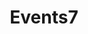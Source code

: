 ---
title: "Events7"
Date: 2019-09-23T12:03:38+02:00
adressComp:
    adress: ""
    postalCode: "75000"
    city: "Paris"
    label: ""
when: 2020-04-23T12:03:38+02:00
desciption: ""
photos: ""
draft: True
important: False
association: ""

---